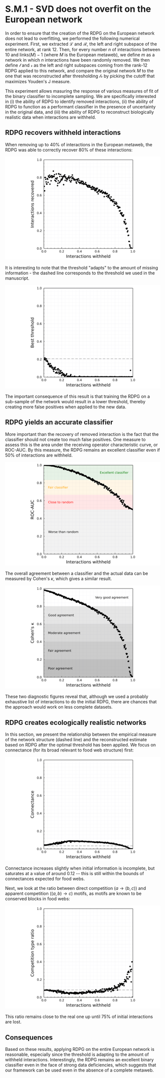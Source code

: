 # S.M.1 - SVD does not overfit on the European network

In order to ensure that the creation of the RDPG on the European network does
not lead to overfitting, we performed the following numerical experiment. First,
we extracted $\mathcal{L}$ and $\mathcal{R}$, the left and right subspace of the
entire network, at rank 12. Then, for every number $n$ of interactions between
10 and $\text{links}(M)-1$ (where $M$ is the European metaweb), we define $m$ as
a network in which $n$ interactions have been randomly removed. We then define
$\mathcal{l}$ and $\mathcal{r}$ as the left and right subspaces coming from the
rank-12 RDPG applied to this network, and compare the original network $M$ to
the one that was reconstructed after thresholding $\mathcal{l}\mathcal{r}$ by
picking the cutoff that maximizes Youden's J measure.

This experiment allows masuring the response of various  measures of fit of the
binary classifier to incomplete sampling. We are specifically interested in (i)
the ability of RDPG to identify removed interactions, (ii) the ability of RDPG
to function as a performant classifier in the presence of uncertainty in the
original data, and (iii) the ability of RDPG to reconstruct biologically
realistic data when interactions are withheld.

## RDPG recovers withheld interactions

When removing up to 40% of interactions in the European metaweb, the RDPG was
able to correctly recover 80% of these interactions:

![](./figures/supplementary/sensibility_recovery.png)

It is interesting to note that the threshold "adapts" to the amount of missing
information - the dashed line corresponds to the threshold we used in the
manuscript.

![](./figures/supplementary/sensibility_threshold.png)

The important consequence of this result is that training the RDPG on a
sub-sample of the network would result in a lower threshold, thereby creating
more false positives when applied to the new data.

## RDPG yields an accurate classifier

More important than the recovery of removed interaction is the fact that the
classifier should not create too much false positives. One measure to assess
this is the area under the receiving operator characteristic curve, or ROC-AUC.
By this measure, the RDPG remains an excellent classifier even if 50% of
interactions are withheld.

![](./figures/supplementary/sensibility_rocauc.png)

The overall agreement between a classifier and the actual data can be measured by Cohen's $\kappa$, which gives a similar result.

![](./figures/supplementary/sensibility_kappa.png)

These two diagnostic figures reveal that, although we used a probably exhaustive
list of interactions to do the initial RDPG, there are chances that the approach
would work on less complete datasets.

## RDPG creates ecologically realistic networks

In this section, we present the relationship between the empirical measure of the network structure (dashed line) and the reconstructed estimate based on RDPG after the optimal threshold has been applied. We focus on connectance (for its broad relevant to food web structure) first:

![](./figures/supplementary/sensibility_connectance.png)

Connectance increases slightly when initial information is incomplete, but
saturates at a value of around 0.12 -- this is still within the bounds of
connectances expected for food webs.

Next, we look at the ratio between direct competition ($a \rightarrow (b,c)$)
and apparent competition ($(a,b) \rightarrow c$) motifs, as motifs are known to be conserved blocks in food webs:

![](./figures/supplementary/sensibility_motifs.png)

This ratio remains close to the real one up until 75% of initial interactions
are lost.

## Consequences

Based on these results, applying RDPG on the entire European network is
reasonable, especially since the threshold is adapting to the amount of withheld
interactions. Interestingly, the RDPG remains an excellent binary classifier
even in the face of strong data deficiencies, which suggests that our framework
can be used even in the absence of a complete metaweb.